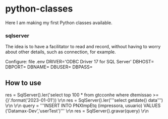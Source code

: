# python-classes
Here I am making my first Python classes available.

### sqlserver
The idea is to have a facilitator to read and record, without having to worry about other details, such as connection, for example.

Configure:
  file .env
    DRIVER='ODBC Driver 17 for SQL Server'
    DBHOST=
    DBPORT=
    DBNAME=
    DBUSER=
    DBPASS=
 

How to use
----------

res = SqlServer().ler('select top 100 * from gtcconhe where dtemissao >= {}'.format('2023-01-01')) \r\n
res = SqlServer().ler('''select getdate() data''') \r\n
\r\n
query = '''INSERT INTO PNXImpEtq (impressora, usuario) VALUES ('Datamax-Dev','userTest')''' \r\n
res = SqlServer().gravar(query) \r\n
